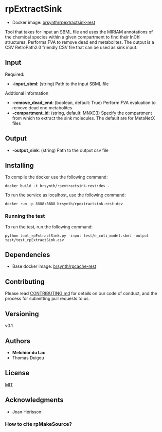 # rpExtractSink

* Docker image: [brsynth/rpextractsink-rest](https://hub.docker.com/r/brsynth/rpextractsink-rest)

Tool that takes for input an SBML file and uses the MIRIAM annotations of the chemical species within a given compartment to find their InChI structures. Performs FVA to remove dead end metabolites. The output is a CSV RetroPath2.0 friendly CSV file that can be used as sink input. 

## Input

Required:
* **-input_sbml**: (string) Path to the input SBML file

Addtional information:
* **-remove_dead_end**: (boolean, default: True) Perform FVA evaluation to remove dead end metabolites
* **-compartment_id**: (string, default: MNXC3) Specify the compartment from which to extract the sink molecules. The default are for MetaNetX files

## Output

* **-output_sink**: (string) Path to the output csv file

## Installing

To compile the docker use the following command:

```
docker build -t brsynth/rpextractsink-rest:dev .
```

To run the service as localhost, use the following command:

```
docker run -p 8888:8888 brsynth/rpextractsink-rest:dev
```

### Running the test

To run the test, run the following command:

```
python tool_rpExtractSink.py -input test/e_coli_model.sbml -output test/test_rpExtractSink.csv
```

## Dependencies

* Base docker image: [brsynth/rpcache-rest](https://hub.docker.com/r/brsynth/rpcache-rest)

## Contributing

Please read [CONTRIBUTING.md](https://gist.github.com/PurpleBooth/b24679402957c63ec426) for details on our code of conduct, and the process for submitting pull requests to us.

## Versioning

v0.1

## Authors

* **Melchior du Lac** 
* Thomas Duigou

## License

[MIT](https://github.com/Galaxy-SynBioCAD/rpExtractSink/blob/master/LICENSE)

## Acknowledgments

* Joan Hérisson

### How to cite rpMakeSource?
